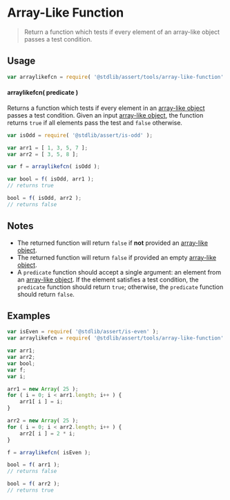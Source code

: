 # Array-Like Function

> Return a function which tests if every element of an array-like object passes a test condition.


<section class="usage">

## Usage

``` javascript
var arraylikefcn = require( '@stdlib/assert/tools/array-like-function' );
```

<a name="arraylikefcn"></a>

#### arraylikefcn( predicate )

Returns a function which tests if every element in an [array-like object][array-like] passes a test condition. Given an input [array-like object][array-like], the function returns `true` if all elements pass the test and `false` otherwise.

``` javascript
var isOdd = require( '@stdlib/assert/is-odd' );

var arr1 = [ 1, 3, 5, 7 ];
var arr2 = [ 3, 5, 8 ];

var f = arraylikefcn( isOdd );

var bool = f( isOdd, arr1 );
// returns true

bool = f( isOdd, arr2 );
// returns false
```

</section>

<!-- /.usage -->


<section class="notes">

## Notes

* The returned function will return `false` if __not__ provided an [array-like object][array-like].
* The returned function will return `false` if provided an empty [array-like object][array-like].
* A `predicate` function should accept a single argument: an element from an [array-like object][array-like]. If the element satisfies a test condition, the `predicate` function should return `true`; otherwise, the `predicate` function should return `false`.

</section>

<!-- /.notes -->


<section class="examples">

## Examples

``` javascript
var isEven = require( '@stdlib/assert/is-even' );
var arraylikefcn = require( '@stdlib/assert/tools/array-like-function' );

var arr1;
var arr2;
var bool;
var f;
var i;

arr1 = new Array( 25 );
for ( i = 0; i < arr1.length; i++ ) {
    arr1[ i ] = i;
}

arr2 = new Array( 25 );
for ( i = 0; i < arr2.length; i++ ) {
    arr2[ i ] = 2 * i;
}

f = arraylikefcn( isEven );

bool = f( arr1 );
// returns false

bool = f( arr2 );
// returns true
```

</section>

<!-- /.examples -->


<section class="links">

[array-like]: http://www.2ality.com/2013/05/quirk-array-like-objects.html

</section>

<!-- /.links -->
